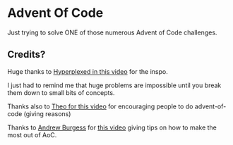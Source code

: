 # Advent Of Code

Just trying to solve ONE of those numerous Advent of Code challenges.

## Credits?

Huge thanks to [Hyperplexed in this video](https://youtu.be/G9207EJySaA?si=aM-FxiBY6gzv_z4X) for the inspo.

I just had to remind me that huge problems are impossible until you break them down to small bits of concepts.

Thanks also to [Theo for this video](https://youtu.be/ddLbE9aGHno?si=YDxlVDK0rOeTU_XK) for encouraging people to do advent-of-code (giving reasons)

Thanks to [Andrew Burgess](https://github.com/andrew8088) for [this video](https://youtu.be/W-wDptwcbz4?si=tlvXobhMrU98DEzV) giving tips on how to make the most out of AoC.
